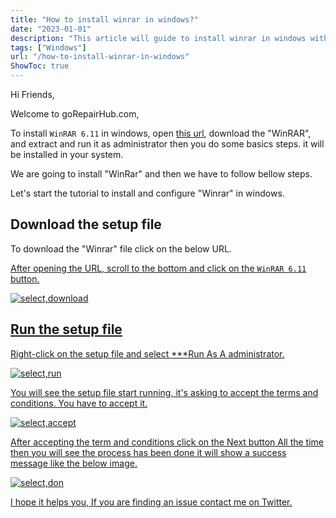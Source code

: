 ```yaml
---
title: "How to install winrar in windows?"
date: "2023-01-01"
description: "This article will guide to install winrar in windows with step by step."
tags: ["Windows"]
url: "/how-to-install-winrar-in-windows"
ShowToc: true
---
```


Hi Friends,

Welcome to goRepairHub.com,

To install `WinRAR 6.11` in windows, open <a href="https://www.win-rar.com/download.html?&L=0">
this url</a>, download the "WinRAR", and extract and run it as administrator then you do some basics steps. it will be installed in your system.

We are going to install "WinRar" and then we have to follow bellow steps.


Let's start the tutorial to install and configure "Winrar" in windows.

## Download the setup file

To download the "Winrar" file click on the below URL.

<a href="https://www.win-rar.com/download.html?&L=0">

After opening the URL, scroll to the bottom and click on the `WinRAR 6.11` button.

![select,download](https://gorepairhub.github.io/images/2022-11-20-install-winrar-64/search-winrar.png)


## Run the setup file

Right-click on the setup file and select ***Run As A administrator.

![select,run](https://gorepairhub.github.io/images/2022-11-20-install-winrar-64/runas-adm.png)

You will see the setup file start running, it's asking to accept the terms and conditions. You have to accept it.

![select,accept](https://gorepairhub.github.io/images/2022-11-20-install-winrar-64/toggle-all.png)

After accepting the term and conditions click on the Next button All the time then you will see the process has been done it will show a success message like the below image.

![select,don](https://gorepairhub.github.io/images/2022-11-20-install-winrar-64/done.png)



I hope it helps you, If you are finding an issue contact me on Twitter.
